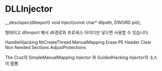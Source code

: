 # DLLInjector

__desclspec(dllexport) void Inject(const char* dllpath, DWORD pid);

형태이고 dllimport 해서 dll경로와 프로세스 아이디만 넣으면 사용할 수 있습니다.

HandleHijacking
NtCreateThread
ManualMapping
Erase PE Header
Clear Non Needed Sections
AdjustProtections

The Cruz의 SimpleManualMapping Injector 와 GuidedHacking Injector의 소스의 짬뽕.
